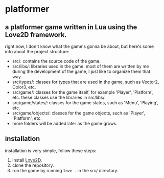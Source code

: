 # platformer

## a platformer game written in Lua using the Love2D framework.

right now, I don't know what the game's gonna be about, but here's some info about the project structure:

- src/: contains the source code of the game.
- src/libs/: libraries used in the game. most of them are written by me during the development of the game, I just like to organize them that way.
- src/types/: classes for types that are used in the game, such as Vector2, Color3, etc.
- src/game/: classes for the game itself, for example 'Player', 'Platform', etc. these classes use the libraries in src/libs/.
- src/game/states/: classes for the game states, such as 'Menu', 'Playing', etc.
- src/game/objects/: classes for the game objects, such as 'Player', 'Platform', etc.
- more folders will be added later as the game grows.

## installation

installation is very simple, follow these steps:

1. install [Love2D](https://love2d.org/).
2. clone the repository.
3. run the game by running `love .` in the src/ directory.
